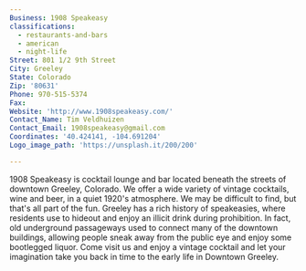 ```yaml
---
Business: 1908 Speakeasy
classifications:
  - restaurants-and-bars
  - american
  - night-life
Street: 801 1/2 9th Street
City: Greeley
State: Colorado
Zip: '80631'
Phone: 970-515-5374
Fax:
Website: 'http://www.1908speakeasy.com/'
Contact_Name: Tim Veldhuizen
Contact_Email: 1908speakeasy@gmail.com
Coordinates: '40.424141, -104.691204'
Logo_image_path: 'https://unsplash.it/200/200' 

---
```



1908 Speakeasy is cocktail lounge and bar located beneath the streets of downtown Greeley, Colorado. We offer a wide variety of vintage cocktails, wine and beer, in a quiet 1920's atmosphere. We may be difficult to find, but that's all part of the fun. Greeley has a rich history of speakeasies, where residents use to hideout and enjoy an illicit drink during prohibition. In fact, old underground passageways used to connect many of the downtown buildings, allowing people sneak away from the public eye and enjoy some bootlegged liquor. Come visit us and enjoy a vintage cocktail and let your imagination take you back in time to the early life in Downtown Greeley.